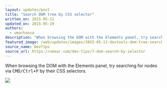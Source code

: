 ```yaml
---
layout: updates/post
title: "Search DOM tree by CSS selector"
written_on: 2015-05-11
updated_on: 2015-05-19
authors:
  - umarhansa
description: "When browsing the DOM with the Elements panel, try searching for nodes via <kbd class=kbd>CMD/Ctrl+F</kbd> by their CSS selectors."
featured_image: /web/updates/images/2015-05-11-devtools-dom-tree-search-by-css-selector/dom-search-by-selector.gif
source_name: DevTips
source_url: https://umaar.com/dev-tips/7-dom-search-by-selector
---
```

When browsing the DOM with the Elements panel, try searching for nodes via <kbd class="kbd">CMD/Ctrl+F</kbd> by their CSS selectors.

<img class="block" src="/web/updates/images/2015-05-11-devtools-dom-tree-search-by-css-selector/dom-search-by-selector.gif">

